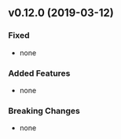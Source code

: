 ## v0.12.0 (2019-03-12)

### Fixed

- none


### Added Features

- none

### Breaking Changes

- none
